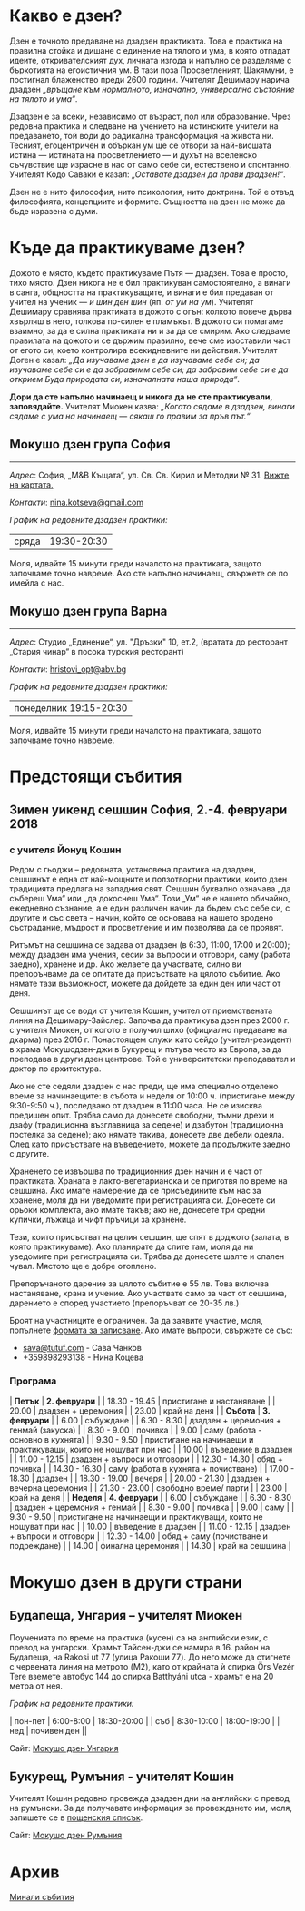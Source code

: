 # Какво е дзен?
Дзен е точното предаване на дзадзен практиката. Това е практика на правилна стойка и дишане с единение на тялото и ума, в която отпадат идеите, откривателският дух, личната изгода и напълно се разделяме с бъркотията на егоистичния ум. В тази поза Просветленият, Шакямуни, е постигнал блаженство преди 2600 години. Учителят Дешимару нарича дзадзен _„връщане към нормалното, изначално, универсално състояние на тялото и ума“_.

Дзадзен е за всеки, независимо от възраст, пол или образование. Чрез редовна практика и следване на учението на истинските учители на предаването, той води до радикална трансформация на живота ни. Тесният, егоцентричен и объркан ум ще се отвори за най-висшата истина &mdash; истината на просветлението &mdash; и духът на вселенско съчувствие ще израсне в нас от само себе си, естествено и спонтанно. Учителят Кодо Саваки е казал: _„Оставате дзадзен да прави дзадзен!“_.

Дзен не е нито философия, нито психология, нито доктрина. Той е отвъд философията, концепциите и формите. Същността на дзен не може да бъде изразена с думи.

# Къде да практикуваме дзен?

Дожото е място, където практикуваме Пътя &mdash; дзадзен. Това е просто, тихо място. Дзен никога не е бил практикуван самостоятелно, а винаги в санга, общността на практикуващите, и винаги е бил предаван от учител на ученик &mdash; _и шин ден шин_ (яп. _от ум на ум_). Учителят Дешимару сравнява практиката в дожото с огън: колкото повече дърва хвърляш в него, толкова по-силен е пламъкът. В дожото си помагаме взаимно, за да е силна практиката ни и за да се смирим. Ако следваме правилата на дожото и се държим правилно, вече сме изоставили част от егото си, което контролира всекидневните ни действия. Учителят Доген е казал: _„Да изучаваме дзен е да изучаваме себе си; да изучаваме себе си е да забравимм себе си; да забравим себе си е да открием Буда природата си, изначалната наша природа“_.

**Дори да сте напълно начинаещ и никога да не сте практикували, заповядайте.** Учителят Миокен казва: _„Когато сядаме в дзадзен, винаги сядаме с ума на начинаещ &mdash; сякаш го правим за пръв път.“_

## Мокушо дзен група София
***
_Адрес_:
София, „М&В Къщата“, ул. Св. Св. Кирил и Методии № 31. <a href="https://goo.gl/maps/5z5UPMZ7AB42" target="_blank">Вижте на картата.</a>

_Контакти_:
<a href="mailto:nina.kotseva@gmail.com?subject=Дзадзен%20практика">nina.kotseva@gmail.com</a>

_График на редовните дзадзен практики:_
<table>
<tr><td>сряда</td><td>19:30-20:30</td></tr>

</table>

Моля, идвайте 15 минути преди началото на практиката, защото започваме точно навреме. Ако сте напълно начинаещ, свържете се по имейла с нас.

## Мокушо дзен група Варна
***
_Адрес_:
Студио „Единение“, ул. "Дръзки" 10, ет.2, (вратата до ресторант „Стария чинар“ в посока турския ресторант)

_Контакти_:
<a href="mailto:hristovi_opt@abv.bg?subject=Мокушо%20дзен">hristovi_opt@abv.bg</a>

_График на редовните дзадзен практики:_
<table>
<tr><td>понеделник 19:15-20:30</td></tr>
</table>
Моля, идвайте 15 минути преди началото на практиката, защото започваме точно навреме.

# Предстоящи събития

## Зимен уикенд сешшин София, 2.-4. февруари 2018

### с учителя Йонуц Кошин

Редом с гьоджи – редовната, установенa практика на дзадзен, сешшинът е една от най-мощните и ползотворни практики, които дзен традицията предлага на западния свят. Сешшин буквално означава „да събереш Ума“ или „да докоснеш Ума“. Този „Ум“ не е нашето обичайно, ежедневно съзнание, а е един различен начин да бъдем със себе си, с другите и със света – начин, който се основава на нашето вродено състрадание, мъдрост и просветление и им позволява да се проявят.

Ритъмът на сешшина се задава от дзадзен (в 6:30, 11:00, 17:00 и 20:00); между дзадзен има учения, сесии за въпроси и отговори, саму (работа заедно), хранене и др. Ако желаете да участвате, силно ви препоръчваме да се опитате да присъствате на цялото събитие. Ако нямате тази възможност, можете да дойдете за един ден или част от деня.

Сешшинът ще се води от учителя Кошин, учител от приемствената линия на Дешимару-Зайслер. Започва да практикува дзен през 2000 г. с учителя Миокен, от когото е получил шихо (официално предаване на дхарма) през 2016 г. Понастоящем служи като сейдо (учител-резидент) в храма Мокушодзен-джи в Букурещ и пътува често из Европа, за да преподава в други дзен центрове. Той е университетски преподавател и доктор по архитектура.

Ако не сте седяли дзадзен с нас преди, ще има специално отделено време за начинаещите: в събота и неделя от 10:00 ч. (пристигане между 9:30-9:50 ч.), последвано от дзадзен в 11:00 часа. Не се изисква предишен опит. Трябва само да донесете свободни, тъмни дрехи и дзафу (традиционна възглавница за седене) и дзабутон (традиционна постелка за седене); ако нямате такива, донесете две дебели одеяла.
След като присъствате на въведението, можете да продължите заедно с другите.

Храненето се извършва по традиционния дзен начин и е част от практиката. Храната е лакто-вегетарианска и се приготвя по време на сешшина. Ако имате намерение да се присъедините към нас за хранене, моля да ни уведомите при регистрацията си. Донесете си орьоки комплекта, ако имате такъв; ако не, донесете три средни купички, лъжица и чифт пръчици за хранене.

Тези, които присъстват на целия сешшин, ще спят в доджото (залата, в която практикуваме). Ако планирате да спите там, моля да ни уведомите при регистрацията си. Трябва да донесете шалте и спален чувал. Мястото ще е добре отоплено.

Препоръчаното дарение за цялото събитие е 55 лв. Това включва настаняване, храна и учение. Ако участвате само за част от сешшина, дарението е според участието (препоръчват се 20-35 лв.)

Броят на участниците е ограничен. За да заявите участие, моля, попълнете [формата за записване](https://airtable.com/shrtCs8lD2gdYbsBR). Ако имате въпроси, свържете се със:

* sava@tutuf.com - Сава Чанков
* +359898293138 - Нина Коцева

### Програма

| **Петък**     | **2. февруари**  |
| 18.30 - 19.45 | пристигане и настаняване |
| 20.00         | дзадзен + церемония |
| 23.00         | край на деня |
| **Събота**    | **3. февруари** |
| 6.00          | събуждане |
| 6.30 - 8.30   | дзадзен + церемония + генмай (закуска) |
| 8.30 - 9.00   | почивка |
| 9.00          | саму (работа - основно в кухнята) |
| 9.30 - 9.50   | пристигане на начинаещи и практикуващи, които не нощуват при нас |
| 10.00         | въведение в дзадзен |
| 11.00 - 12.15 | дзадзен + въпроси и отговори |
| 12.30 - 14.30 | обяд + почивка |
| 14.30 - 16.30 | саму (работа в кухнята + почистване) |
| 17.00 - 18.30 | дзадзен |
| 18.30 - 19.00 | вечеря |
| 20.00 - 21.30 | дзадзен + вечерна церемония |
| 21.30 - 23.00 | свободно време/ парти |
| 23.00         | край на деня |
| **Неделя**    | **4. февруари** |
| 6.00          | събуждане |
| 6.30 - 8.30   | дзадзен + церемония + генмай |
| 8.30 - 9.00   | почивка |
| 9.00          | саму |
| 9.30 - 9.50   | пристигане на начинаещи и практикуващи, които не нощуват при нас |
| 10.00         | въведение в дзадзен |
| 11.00 - 12.15 | дзадзен + въпроси и отговори |
| 12.30 - 14.00 | обяд + саму (почистване и подреждане) |
| 14.00         | финална церемония |
| 14.30         | край на сешшина |


# Мокушо дзен в други страни

## Будапеща, Унгария – учителят Миокен 

Поученията по време на практика (кусен) са на английски език, с превод на унгарски.  Храмът Тайсен-джи се намира в 16. район на Будапеща, на Rakosi ut 77 (улица Ракоши 77). До него може да стигнете с червената линия на метрото (M2), като от крайната ѝ спирка Örs Vezér Tere вземете автобус 144 до спирка Batthyáni utca - храмът е на 20 метра от нея.

_График на редовните практики:_

| пон-пет | 6:00-8:00  | 18:30-20:00 |
| съб     | 8:30-10:00 | 18:00-19:00 |
| нед     | почивен ден ||

Сайт: [Мокушо дзен Унгария](http://mokushozen.hu/)

## Букурещ, Румъния - учителят Кошин

Учителят Кошин редовно провежда дзадзен дни на английски с превод на румънски. За да получавате информация за провеждането им, моля, запишете се в [пощенския списък](http://mokushozen.ro/newsletterEn.php).

Сайт: [Мокушо дзен Румъния](http://mokushozen.ro/)

# Архив
[Минали събития](/past_events)
